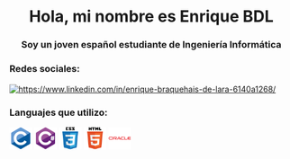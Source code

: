 <h1 align="center">Hola, mi nombre es Enrique BDL</h1>
<h3 align="center">Soy un joven español estudiante de Ingeniería Informática</h3>


<h3 align="left">Redes sociales:</h3>
<p align="left">
<a href="https://linkedin.com/in/https://www.linkedin.com/in/enrique-braquehais-de-lara-6140a1268/" target="blank"><img align="center" src="https://raw.githubusercontent.com/rahuldkjain/github-profile-readme-generator/master/src/images/icons/Social/linked-in-alt.svg" alt="https://www.linkedin.com/in/enrique-braquehais-de-lara-6140a1268/" height="30" width="40" /></a>
</p>

<h3 align="left">Languajes que utilizo:</h3>
<p align="left"> <img src="https://raw.githubusercontent.com/devicons/devicon/master/icons/c/c-original.svg" alt="c" width="40" height="40"/> </a>  <img src="https://raw.githubusercontent.com/devicons/devicon/master/icons/csharp/csharp-original.svg" alt="csharp" width="40" height="40"/> </a> <img src="https://raw.githubusercontent.com/devicons/devicon/master/icons/css3/css3-original-wordmark.svg" alt="css3" width="40" height="40"/> </a>  <img src="https://raw.githubusercontent.com/devicons/devicon/master/icons/html5/html5-original-wordmark.svg" alt="html5" width="40" height="40"/> <img src="https://raw.githubusercontent.com/devicons/devicon/master/icons/oracle/oracle-original.svg" alt="oracle" width="40" height="40"/> </a> </p>

